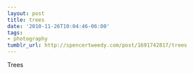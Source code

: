 ```yaml
---
layout: post
title: trees
date: '2010-11-26T10:04:46-06:00'
tags:
- photography
tumblr_url: http://spencertweedy.com/post/1691742817/trees
---
```

Trees
